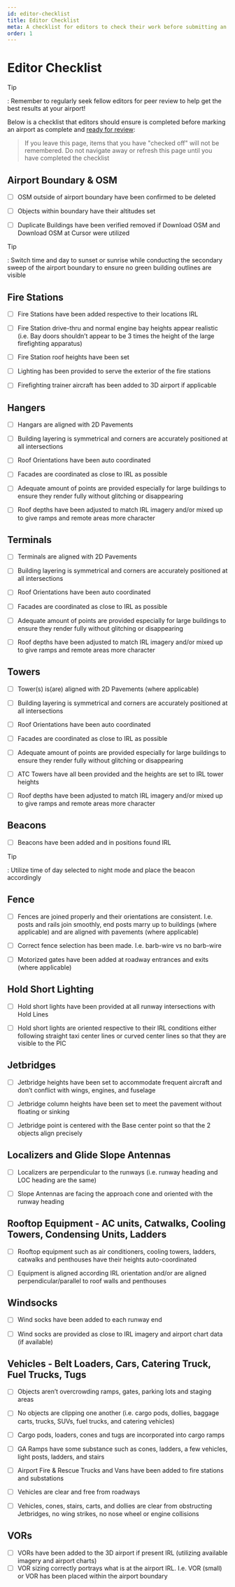 ```yaml
---
id: editor-checklist
title: Editor Checklist
meta: A checklist for editors to check their work before submitting an airport as complete within Infinite Flight.
order: 1
---
```




# Editor Checklist

Tip

: Remember to regularly seek fellow editors for peer review to help get the best results at your airport!



Below is a checklist that editors should ensure is completed before marking an airport as complete and [ready for review](/guide/scenery-editor/review-and-release/review-process#review):



> If you leave this page, items that you have "checked off" will not be remembered. Do not navigate away or refresh this page until you have completed the checklist 



## Airport Boundary & OSM

- [ ] OSM outside of airport boundary have been confirmed to be deleted
- [ ] Objects within boundary have their altitudes set
- [ ] Duplicate Buildings have been verified removed if Download OSM and Download OSM at Cursor were utilized



Tip

: Switch time and day to sunset or sunrise while conducting the secondary sweep of the airport boundary to ensure no green building outlines are visible



## Fire Stations

- [ ] Fire Stations have been added respective to their locations IRL
- [ ] Fire Station drive-thru and normal engine bay heights appear realistic (i.e. Bay doors shouldn’t appear to be 3 times the height of the large firefighting apparatus)
- [ ] Fire Station roof heights have been set
- [ ] Lighting has been provided to serve the exterior of the fire stations
- [ ] Firefighting trainer aircraft has been added to 3D airport if applicable



## Hangers

- [ ] Hangars are aligned with 2D Pavements
- [ ] Building layering is symmetrical and corners are accurately positioned at all intersections
- [ ] Roof Orientations have been auto coordinated
- [ ] Facades are coordinated as close to IRL as possible
- [ ] Adequate amount of points are provided especially for large buildings to ensure they render fully without glitching or disappearing
- [ ] Roof depths have been adjusted to match IRL imagery and/or mixed up to give ramps and remote areas more character



## Terminals

- [ ] Terminals are aligned with 2D Pavements
- [ ] Building layering is symmetrical and corners are accurately positioned at all intersections
- [ ] Roof Orientations have been auto coordinated
- [ ] Facades are coordinated as close to IRL as possible
- [ ] Adequate amount of points are provided especially for large buildings to ensure they render fully without glitching or disappearing
- [ ] Roof depths have been adjusted to match IRL imagery and/or mixed up to give ramps and remote areas more character



## Towers

- [ ] Tower(s) is(are) aligned with 2D Pavements (where applicable)
- [ ] Building layering is symmetrical and corners are accurately positioned at all intersections
- [ ] Roof Orientations have been auto coordinated
- [ ] Facades are coordinated as close to IRL as possible
- [ ] Adequate amount of points are provided especially for large buildings to ensure they render fully without glitching or disappearing
- [ ] ATC Towers have all been provided and the heights are set to IRL tower heights
- [ ] Roof depths have been adjusted to match IRL imagery and/or mixed up to give ramps and remote areas more character



## Beacons

- [ ] Beacons have been added and in positions found IRL



Tip

: Utilize time of day selected to night mode and place the beacon accordingly



## Fence

- [ ] Fences are joined properly and their orientations are consistent. I.e. posts and rails join smoothly, end posts marry up to buildings (where applicable) and are aligned with pavements (where applicable)
- [ ] Correct fence selection has been made. I.e. barb-wire vs no barb-wire
- [ ] Motorized gates have been added at roadway entrances and exits (where applicable)



## Hold Short Lighting

- [ ] Hold short lights have been provided at all runway intersections with Hold Lines
- [ ] Hold short lights are oriented respective to their IRL conditions either following straight taxi center lines or curved center lines so that they are visible to the PIC



## Jetbridges

- [ ] Jetbridge heights have been set to accommodate frequent aircraft and don’t conflict with wings, engines, and fuselage
- [ ] Jetbridge column heights have been set to meet the pavement without floating or sinking
- [ ] Jetbridge point is centered with the Base center point so that the 2 objects align precisely



## Localizers and Glide Slope Antennas

- [ ] Localizers are perpendicular to the runways (i.e. runway heading and LOC heading are the same)
- [ ] Slope Antennas are facing the approach cone and oriented with the runway heading



## Rooftop Equipment - AC units, Catwalks, Cooling Towers, Condensing Units, Ladders

- [ ] Rooftop equipment such as air conditioners, cooling towers, ladders, catwalks and penthouses have their heights auto-coordinated
- [ ] Equipment is aligned according IRL orientation and/or are aligned perpendicular/parallel to roof walls and penthouses



## Windsocks

- [ ] Wind socks have been added to each runway end
- [ ] Wind socks are provided as close to IRL imagery and airport chart data (if available)



## Vehicles - Belt Loaders, Cars, Catering Truck, Fuel Trucks, Tugs

- [ ] Objects aren’t overcrowding ramps, gates, parking lots and staging areas
- [ ] No objects are clipping one another (i.e. cargo pods, dollies, baggage carts, trucks, SUVs, fuel trucks, and catering vehicles)
- [ ] Cargo pods, loaders, cones and tugs are incorporated into cargo ramps
- [ ] GA Ramps have some substance such as cones, ladders, a few vehicles, light posts, ladders, and stairs
- [ ] Airport Fire & Rescue Trucks and Vans have been added to fire stations and substations
- [ ] Vehicles are clear and free from roadways
- [ ] Vehicles, cones, stairs, carts, and dollies are clear from obstructing Jetbridges, no wing strikes, no nose wheel or engine collisions



## VORs

- [ ] VORs have been added to the 3D airport if present IRL (utilizing available imagery and airport charts)
- [ ] VOR sizing correctly portrays what is at the airport IRL. I.e. VOR (small) or VOR has been placed within the airport boundary